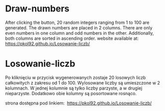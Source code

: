 # Draw-numbers
After clicking the button, 20 random integers ranging from 1 to 100 are generated. 
The drawn numbers are placed in 2 columns. 
There are only even numbers in one column and odd numbers in the other. 
Additionally, both columns are sorted in ascending order.
website available at: https://pkol92.github.io/Losowanie-liczb/

# Losowanie-liczb
Po kliknięciu w przycisk wygenerowanych zostaje 20
losowych liczb całkowitych z zakresu od 1 do 100. Wylosowane liczby są umieszczone w 2 kolumnach.
W jednej kolumnie są tylko liczby parzyste, a w drugiej nieparzyste. 
Dodatkowo obie kolumny są posortowane rosnąco.

strona dostępna pod linkiem:  https://pkol92.github.io/Losowanie-liczb/
